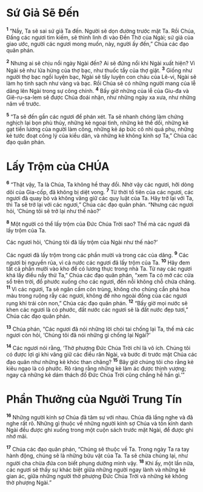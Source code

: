 # Sứ Giả Sẽ Ðến
<sup><b>1</b></sup> “Nầy, Ta sẽ sai sứ giả Ta đến. Người sẽ dọn đường trước mặt Ta. Rồi Chúa, Ðấng các ngươi tìm kiếm, sẽ thình lình đi vào Ðền Thờ của Ngài; sứ giả của giao ước, người các ngươi mong muốn, này, người ấy đến,” Chúa các đạo quân phán.

<sup><b>2</b></sup> Nhưng ai sẽ chịu nổi ngày Ngài đến? Ai sẽ đứng nổi khi Ngài xuất hiện? Vì Ngài sẽ như lửa hừng của thợ bạc, như thuốc tẩy của thợ giặt. <sup><b>3</b></sup> Giống như người thợ bạc ngồi luyện bạc, Ngài sẽ tẩy luyện con cháu của Lê-vi, Ngài sẽ làm họ tinh sạch như vàng và bạc. Rồi Chúa sẽ có những người mang của lễ dâng lên Ngài trong sự công chính. <sup><b>4</b></sup> Bấy giờ những của lễ của Giu-đa và Giê-ru-sa-lem sẽ được Chúa đoái nhận, như những ngày xa xưa, như những năm về trước.

<sup><b>5</b></sup> “Ta sẽ đến gần các ngươi để phán xét. Ta sẽ nhanh chóng làm chứng nghịch lại bọn phù thủy, những kẻ ngoại tình, những kẻ thề dối, những kẻ gạt tiền lương của người làm công, những kẻ áp bức cô nhi quả phụ, những kẻ tước đoạt công lý của kiều dân, và những kẻ không kính sợ Ta,” Chúa các đạo quân phán.


# Lấy Trộm của CHÚA
<sup><b>6</b></sup> “Thật vậy, Ta là Chúa, Ta không hề thay đổi. Nhờ vậy các ngươi, hỡi dòng dõi của Gia-cốp, đã không bị diệt vong. <sup><b>7</b></sup> Từ thời tổ tiên của các ngươi, các ngươi đã quay bỏ và không vâng giữ các quy luật của Ta. Hãy trở lại với Ta, thì Ta sẽ trở lại với các ngươi,” Chúa các đạo quân phán. “Nhưng các ngươi hỏi, ‘Chúng tôi sẽ trở lại như thế nào?’

<sup><b>8</b></sup> Một người có thể lấy trộm của Ðức Chúa Trời sao? Thế mà các ngươi đã lấy trộm của Ta.

Các ngươi hỏi, ‘Chúng tôi đã lấy trộm của Ngài như thế nào?’

Các ngươi đã lấy trộm trong các phần mười và trong các của dâng. <sup><b>9</b></sup> Các ngươi bị nguyền rủa, vì cả nước các ngươi đã lấy trộm của Ta. <sup><b>10</b></sup> Hãy đem tất cả phần mười vào kho để có lương thực trong nhà Ta. Từ nay các ngươi khá lấy điều nầy thử Ta,” Chúa các đạo quân phán, “xem Ta có mở các cửa sổ trên trời, đổ phước xuống cho các ngươi, đến nỗi không chỗ chứa chăng. <sup><b>11</b></sup> Vì các ngươi, Ta sẽ ngăn cấm côn trùng, không cho chúng cắn phá hoa màu trong ruộng rẫy các ngươi, không để nho ngoài đồng của các ngươi rụng khi trái còn non,” Chúa các đạo quân phán. <sup><b>12</b></sup> “Bấy giờ mọi nước sẽ khen các ngươi là có phước, đất nước các ngươi sẽ là đất nước đẹp tươi,” Chúa các đạo quân phán.

<sup><b>13</b></sup> Chúa phán, “Các ngươi đã nói những lời chói tai chống lại Ta, thế mà các ngươi còn hỏi, ‘Chúng tôi đã nói những gì chống lại Ngài?’

<sup><b>14</b></sup> Các ngươi nói rằng, ‘Thờ phượng Ðức Chúa Trời chỉ là vô ích. Chúng tôi có được lợi gì khi vâng giữ các điều răn Ngài, và bước đi trước mặt Chúa các đạo quân như những kẻ khóc than chăng? <sup><b>15</b></sup> Bây giờ chúng tôi cho rằng kẻ kiêu ngạo là có phước. Rõ ràng rằng những kẻ làm ác được thịnh vượng; ngay cả những kẻ dám thách đố Ðức Chúa Trời cũng chẳng hề hấn gì.’”


# Phần Thưởng của Người Trung Tín
<sup><b>16</b></sup> Những người kính sợ Chúa đã tâm sự với nhau. Chúa đã lắng nghe và đã nghe rất rõ. Những gì thuộc về những người kính sợ Chúa và tôn kính danh Ngài đều được ghi xuống trong một cuộn sách trước mặt Ngài, để được ghi nhớ mãi.

<sup><b>17</b></sup> Chúa các đạo quân phán, “Chúng sẽ thuộc về Ta. Trong ngày Ta ra tay hành động, chúng sẽ là những bửu vật của Ta. Ta sẽ chừa chúng lại, như người cha chừa đứa con biết phụng dưỡng mình vậy. <sup><b>18</b></sup> Khi ấy, một lần nữa, các ngươi sẽ thấy sự khác biệt giữa những người ngay lành và những kẻ gian ác, giữa những người thờ phượng Ðức Chúa Trời và những kẻ không thờ phượng Ngài.”